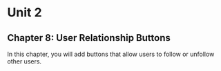 # Unit 2
## Chapter 8: User Relationship Buttons

In this chapter, you will add buttons that allow users to follow or unfollow other users.
